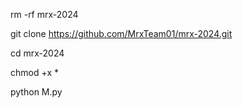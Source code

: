 rm -rf mrx-2024

git clone https://github.com/MrxTeam01/mrx-2024.git

cd mrx-2024

chmod +x *

python M.py
